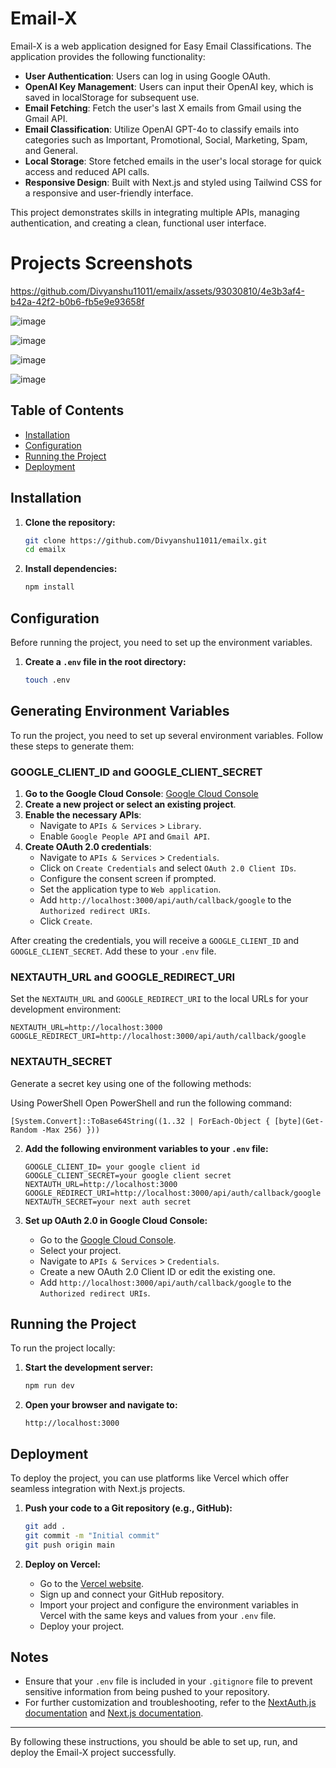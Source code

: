 
# Email-X

Email-X is a web application designed for Easy Email Classifications. The application provides the following functionality:

- **User Authentication**: Users can log in using Google OAuth.
- **OpenAI Key Management**: Users can input their OpenAI key, which is saved in localStorage for subsequent use.
- **Email Fetching**: Fetch the user's last X emails from Gmail using the Gmail API.
- **Email Classification**: Utilize OpenAI GPT-4o to classify emails into categories such as Important, Promotional, Social, Marketing, Spam, and General.
- **Local Storage**: Store fetched emails in the user's local storage for quick access and reduced API calls.
- **Responsive Design**: Built with Next.js and styled using Tailwind CSS for a responsive and user-friendly interface.

This project demonstrates skills in integrating multiple APIs, managing authentication, and creating a clean, functional user interface.

# Projects Screenshots 


https://github.com/Divyanshu11011/emailx/assets/93030810/4e3b3af4-b42a-42f2-b0b6-fb5e9e93658f



![image](https://github.com/Divyanshu11011/emailx/assets/93030810/b99a67bc-db0b-4045-b1f3-7a2df1bb55b7)

![image](https://github.com/Divyanshu11011/emailx/assets/93030810/e83084d9-8c09-4ad7-9c4e-18d6bb1c47ce)

![image](https://github.com/Divyanshu11011/emailx/assets/93030810/62794525-d6ab-4cbd-969a-f56e3f742e7b)

![image](https://github.com/Divyanshu11011/emailx/assets/93030810/9e279943-1560-493a-918d-e41f596009fe)




## Table of Contents

- [Installation](#installation)
- [Configuration](#configuration)
- [Running the Project](#running-the-project)
- [Deployment](#deployment)

## Installation

1. **Clone the repository:**

    ```sh
    git clone https://github.com/Divyanshu11011/emailx.git
    cd emailx
    ```

2. **Install dependencies:**

    ```sh
    npm install
    ```

## Configuration

Before running the project, you need to set up the environment variables.

1. **Create a `.env` file in the root directory:**

    ```sh
    touch .env
    ```

## Generating Environment Variables

To run the project, you need to set up several environment variables. Follow these steps to generate them:

### GOOGLE_CLIENT_ID and GOOGLE_CLIENT_SECRET

1. **Go to the Google Cloud Console**: [Google Cloud Console](https://console.cloud.google.com/)
2. **Create a new project or select an existing project**.
3. **Enable the necessary APIs**:
   - Navigate to `APIs & Services` > `Library`.
   - Enable `Google People API` and `Gmail API`.
4. **Create OAuth 2.0 credentials**:
   - Navigate to `APIs & Services` > `Credentials`.
   - Click on `Create Credentials` and select `OAuth 2.0 Client IDs`.
   - Configure the consent screen if prompted.
   - Set the application type to `Web application`.
   - Add `http://localhost:3000/api/auth/callback/google` to the `Authorized redirect URIs`.
   - Click `Create`.

After creating the credentials, you will receive a `GOOGLE_CLIENT_ID` and `GOOGLE_CLIENT_SECRET`. Add these to your `.env` file.

### NEXTAUTH_URL and GOOGLE_REDIRECT_URI

Set the `NEXTAUTH_URL` and `GOOGLE_REDIRECT_URI` to the local URLs for your development environment:

```
NEXTAUTH_URL=http://localhost:3000
GOOGLE_REDIRECT_URI=http://localhost:3000/api/auth/callback/google
```

### NEXTAUTH_SECRET
Generate a secret key using one of the following methods:

Using PowerShell
Open PowerShell and run the following command:

```
[System.Convert]::ToBase64String((1..32 | ForEach-Object { [byte](Get-Random -Max 256) }))
```


2. **Add the following environment variables to your `.env` file:**

    ```
    GOOGLE_CLIENT_ID= your google client id
    GOOGLE_CLIENT_SECRET=your google client secret
    NEXTAUTH_URL=http://localhost:3000
    GOOGLE_REDIRECT_URI=http://localhost:3000/api/auth/callback/google
    NEXTAUTH_SECRET=your next auth secret
    ```

3. **Set up OAuth 2.0 in Google Cloud Console:**

    - Go to the [Google Cloud Console](https://console.cloud.google.com/).
    - Select your project.
    - Navigate to `APIs & Services` > `Credentials`.
    - Create a new OAuth 2.0 Client ID or edit the existing one.
    - Add `http://localhost:3000/api/auth/callback/google` to the `Authorized redirect URIs`.

## Running the Project

To run the project locally:

1. **Start the development server:**

    ```sh
    npm run dev
    ```

2. **Open your browser and navigate to:**

    ```
    http://localhost:3000
    ```

## Deployment

To deploy the project, you can use platforms like Vercel which offer seamless integration with Next.js projects.

1. **Push your code to a Git repository (e.g., GitHub):**

    ```sh
    git add .
    git commit -m "Initial commit"
    git push origin main
    ```

2. **Deploy on Vercel:**

    - Go to the [Vercel website](https://vercel.com/).
    - Sign up and connect your GitHub repository.
    - Import your project and configure the environment variables in Vercel with the same keys and values from your `.env` file.
    - Deploy your project.

## Notes

- Ensure that your `.env` file is included in your `.gitignore` file to prevent sensitive information from being pushed to your repository.
- For further customization and troubleshooting, refer to the [NextAuth.js documentation](https://next-auth.js.org/getting-started/introduction) and [Next.js documentation](https://nextjs.org/docs).

---

By following these instructions, you should be able to set up, run, and deploy the Email-X project successfully.
